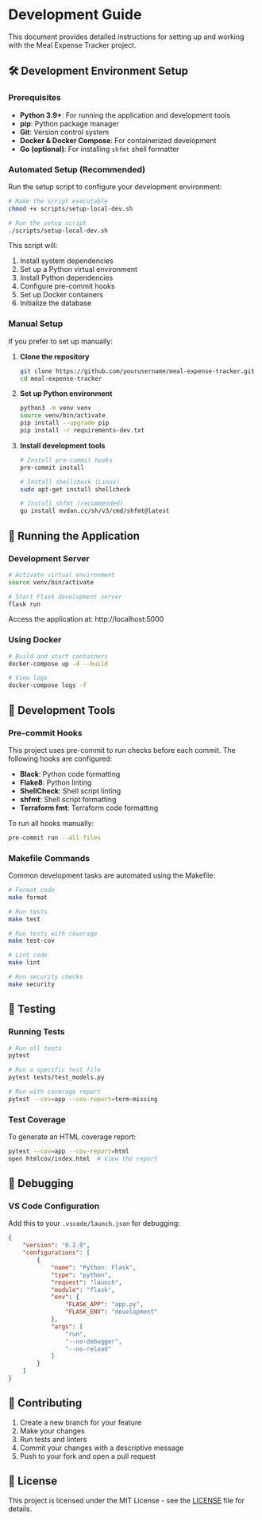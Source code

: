 # Development Guide

This document provides detailed instructions for setting up and working with the Meal Expense Tracker project.

## 🛠 Development Environment Setup

### Prerequisites

- **Python 3.9+**: For running the application and development tools
- **pip**: Python package manager
- **Git**: Version control system
- **Docker & Docker Compose**: For containerized development
- **Go (optional)**: For installing `shfmt` shell formatter

### Automated Setup (Recommended)

Run the setup script to configure your development environment:

```bash
# Make the script executable
chmod +x scripts/setup-local-dev.sh

# Run the setup script
./scripts/setup-local-dev.sh
```

This script will:
1. Install system dependencies
2. Set up a Python virtual environment
3. Install Python dependencies
4. Configure pre-commit hooks
5. Set up Docker containers
6. Initialize the database

### Manual Setup

If you prefer to set up manually:

1. **Clone the repository**
   ```bash
   git clone https://github.com/yourusername/meal-expense-tracker.git
   cd meal-expense-tracker
   ```

2. **Set up Python environment**
   ```bash
   python3 -m venv venv
   source venv/bin/activate
   pip install --upgrade pip
   pip install -r requirements-dev.txt
   ```

3. **Install development tools**
   ```bash
   # Install pre-commit hooks
   pre-commit install

   # Install shellcheck (Linux)
   sudo apt-get install shellcheck

   # Install shfmt (recommended)
   go install mvdan.cc/sh/v3/cmd/shfmt@latest
   ```

## 🚀 Running the Application

### Development Server

```bash
# Activate virtual environment
source venv/bin/activate

# Start Flask development server
flask run
```

Access the application at: http://localhost:5000

### Using Docker

```bash
# Build and start containers
docker-compose up -d --build

# View logs
docker-compose logs -f
```

## 🔧 Development Tools

### Pre-commit Hooks

This project uses pre-commit to run checks before each commit. The following hooks are configured:

- **Black**: Python code formatting
- **Flake8**: Python linting
- **ShellCheck**: Shell script linting
- **shfmt**: Shell script formatting
- **Terraform fmt**: Terraform code formatting

To run all hooks manually:
```bash
pre-commit run --all-files
```

### Makefile Commands

Common development tasks are automated using the Makefile:

```bash
# Format code
make format

# Run tests
make test

# Run tests with coverage
make test-cov

# Lint code
make lint

# Run security checks
make security
```

## 🧪 Testing

### Running Tests

```bash
# Run all tests
pytest

# Run a specific test file
pytest tests/test_models.py

# Run with coverage report
pytest --cov=app --cov-report=term-missing
```

### Test Coverage

To generate an HTML coverage report:
```bash
pytest --cov=app --cov-report=html
open htmlcov/index.html  # View the report
```

## 🐛 Debugging

### VS Code Configuration

Add this to your `.vscode/launch.json` for debugging:

```json
{
    "version": "0.2.0",
    "configurations": [
        {
            "name": "Python: Flask",
            "type": "python",
            "request": "launch",
            "module": "flask",
            "env": {
                "FLASK_APP": "app.py",
                "FLASK_ENV": "development"
            },
            "args": [
                "run",
                "--no-debugger",
                "--no-reload"
            ]
        }
    ]
}
```

## 🤝 Contributing

1. Create a new branch for your feature
2. Make your changes
3. Run tests and linters
4. Commit your changes with a descriptive message
5. Push to your fork and open a pull request

## 📝 License

This project is licensed under the MIT License - see the [LICENSE](LICENSE) file for details.
